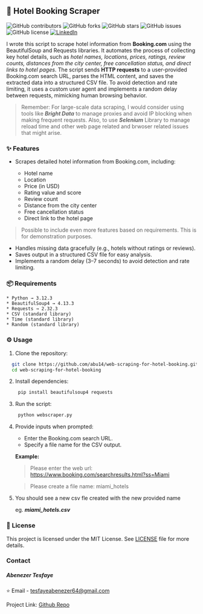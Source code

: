 ## 🏨 **Hotel Booking Scraper**

![GitHub contributors](https://img.shields.io/github/contributors/abu14/web-scraping-for-hotel-booking)
![GitHub forks](https://img.shields.io/github/forks/abu14/web-scraping-for-hotel-booking)
![GitHub stars](https://img.shields.io/github/stars/abu14/web-scraping-for-hotel-booking)
![GitHub issues](https://img.shields.io/github/issues/abu14/web-scraping-for-hotel-booking)
![GitHub license](https://img.shields.io/github/license/abu14/web-scraping-for-hotel-booking)
[![LinkedIn](https://img.shields.io/badge/LinkedIn-Connect-blue)](https://www.linkedin.com/in/abenezer-tesfaye-191579214/)


I wrote this script to scrape hotel information from **Booking.com** using the BeautifulSoup and Requests libraries. 
It automates the process of collecting key hotel details, such as *hotel names, locations, prices, ratings, review counts, distances from the city center, 
free cancellation status, and direct links to hotel pages*. The script sends **HTTP requests** to a user-provided Booking.com search URL, parses the HTML content, and saves the extracted data into a structured CSV file. 
To avoid detection and rate limiting, it uses a custom user agent and implements a random delay between requests, mimicking human browsing behavior.

> Remember: For large-scale data scraping, I would consider using tools like ***Bright Data*** to manage proxies and avoid IP blocking when making frequent requests. Also, to use ***Selenium*** Library to manage reload time and other web page related and brwoser related issues that might arise.


### ✨ **Features**

* Scrapes detailed hotel information from Booking.com, including:

  * Hotel name
  * Location
  * Price (in USD)
  * Rating value and score
  * Review count
  * Distance from the city center
  * Free cancellation status
  * Direct link to the hotel page

> Possible to include even more features based on requirements. This is for demonstration purposes.

- Handles missing data gracefully (e.g., hotels without ratings or reviews).
- Saves output in a structured CSV file for easy analysis.
- Implements a random delay (3–7 seconds) to avoid detection and rate limiting.

### 📦 **Requirements**

```
* Python → 3.12.3
* BeautifulSoup4 → 4.13.3
* Requests → 2.32.3
* CSV (standard library)
* Time (standard library)
* Random (standard library)
```

### ⚙️ **Usage**

1. Clone the repository:
```bash
  git clone https://github.com/abu14/web-scraping-for-hotel-booking.git
  cd web-scraping-for-hotel-booking
```

2. Install dependencies:
   ```bash
    pip install beautifulsoup4 requests
   ```

3. Run the script:
   ```bash
    python webscraper.py
   ```
4. Provide inputs when prompted:

    * Enter the Booking.com search URL.
    * Specify a file name for the CSV output.

    **Example:**
  
      > Please enter the web url: https://www.booking.com/searchresults.html?ss=Miami
      
      > Please create a file name: miami_hotels

5. You should see a new csv fle created with the new provided name

   eg. ***miami_hotels.csv*** 

### 📝 **License**

This project is licensed under the MIT License.  See [LICENSE](./LICENSE) file for more details.
  

<!-- CONTACT -->
### **Contact**

##### Abenezer Tesfaye

⭐️ Email - tesfayeabenezer64@gmail.com
 
Project Link: [Github Repo](https://github.com/abu14/web-scraping-for-hotel-booking)

